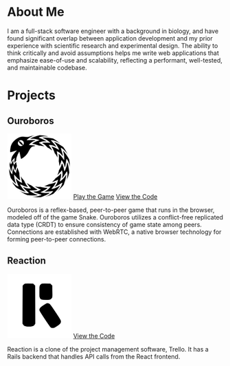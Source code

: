 # About Me
<section class="about">
  <p>I am a full-stack software engineer with a background in biology, and have found significant overlap between application development and my prior experience with scientific research and experimental design. The ability to think critically and avoid assumptions helps me write web applications that emphasize ease-of-use and scalability, reflecting a performant, well-tested, and maintainable codebase.</p>
</section>

# Projects
<section class="project">
  <aside>
    <h2>Ouroboros</h2>
    <a class='logo' href="https://ouroboros-game.herokuapp.com"><img src="assets/images/logo.svg" alt="ouroboros logo" width="150px"></a>
    <a class="content-btn" href="https://ouroboros-game.herokuapp.com">Play the Game</a>
    <a class="content-btn" href="https://github.com/ouroboros-team/ouroboros">View the Code</a>
  </aside>
  <section class="desc">
    <p>Ouroboros is a reflex-based, peer-to-peer game that runs in the browser, modeled off of the game Snake.  Ouroboros     utilizes a conflict-free replicated data type (CRDT) to ensure consistency of game state among peers.  Connections are established with WebRTC, a native browser technology for forming peer-to-peer connections.</p>
  </section>
</section>
<section class="project">
  <aside>
    <h2>Reaction</h2>
    <a class='logo' href="github.com/GrantDreed/reaction-trello-clone"><img src="assets/images/reaction.svg" alt="reaction logo" width="150px"></a>
    <a class="content-btn" href="https://github.com/GrantDReed/reaction-trello-clone">View the Code</a>
  </aside>
  <section class="desc">
    <p>Reaction is a clone of the project management software, Trello.  It has a Rails backend that handles API calls from the React frontend.</p>
  </section>
</section>
                                         


